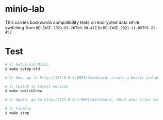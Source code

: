 # minio-lab
This carries backwards compatibility tests on encrypted data while switching from `RELEASE.2021-03-26T00-00-41Z` to `RELEASE.2021-11-09T03-21-45Z`

# Test
```bash
# 1) Setup old Minio
$ make setup-old

# 2) Now, go to http://127.0.0.1:9001/dashboard, create a bucket and put some files into it. Explore ./data dir to solidify your expectations.

# 3) Switch to latest version
$ make switch2new

# 4) Again, go to http://127.0.0.1:9001/dashboard, check your files are alright. Explore ./data dir and access .minio.sys directory to match your expectations.

# 5) Finally
$ make stop
```
